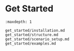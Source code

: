 # Get Started

```{toctree}
:maxdepth: 1

get_started/installation.md
get_started/structure.md
get_started/scenario_setup.md
get_started/examples.md
```